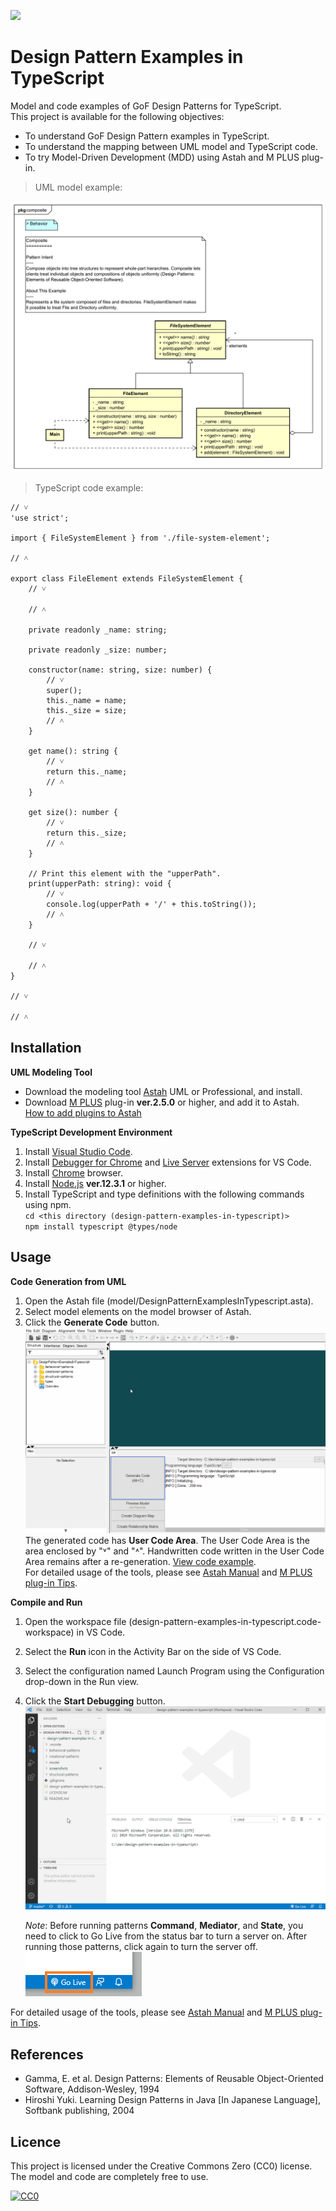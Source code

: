 [<img src="./screenshots/DiagramMap.svg">](https://raw.githubusercontent.com/takaakit/design-pattern-examples-in-typescript/master/screenshots/DiagramMap.svg)

Design Pattern Examples in TypeScript
===

Model and code examples of GoF Design Patterns for TypeScript.  
This project is available for the following objectives:  

* To understand GoF Design Pattern examples in TypeScript.
* To understand the mapping between UML model and TypeScript code.
* To try Model-Driven Development (MDD) using Astah and M PLUS plug-in.

> UML model example:

![](screenshots/CompositePattern.svg "Composite Pattern")

<a id="code-example"></a>
> TypeScript code example:

```typescript:FileElement class
// ˅
'use strict';

import { FileSystemElement } from './file-system-element';

// ˄

export class FileElement extends FileSystemElement {
    // ˅
    
    // ˄

    private readonly _name: string;

    private readonly _size: number;

    constructor(name: string, size: number) {
        // ˅
        super();
        this._name = name;
        this._size = size;
        // ˄
    }

    get name(): string {
        // ˅
        return this._name;
        // ˄
    }

    get size(): number {
        // ˅
        return this._size;
        // ˄
    }

    // Print this element with the "upperPath".
    print(upperPath: string): void {
        // ˅
        console.log(upperPath + '/' + this.toString());
        // ˄
    }

    // ˅
    
    // ˄
}

// ˅

// ˄
```

Installation
------------
**UML Modeling Tool**
* Download the modeling tool [Astah](http://astah.net/download) UML or Professional, and install.  
* Download [M PLUS](https://sites.google.com/view/m-plus-plugin/download) plug-in **ver.2.5.0** or higher, and add it to Astah.  
  [How to add plugins to Astah](https://astahblog.com/2014/12/15/astah_plugins/)

**TypeScript Development Environment**
1. Install [Visual Studio Code](https://code.visualstudio.com/download).
2. Install [Debugger for Chrome](https://marketplace.visualstudio.com/items?itemName=msjsdiag.debugger-for-chrome) and [Live Server](https://marketplace.visualstudio.com/items?itemName=ritwickdey.LiveServer) extensions for VS Code.
3. Install [Chrome](https://www.google.com/intl/en/chrome/) browser.
4. Install [Node.js](https://nodejs.org/en/) **ver.12.3.1** or higher.
5. Install TypeScript and type definitions with the following commands using npm.  
`cd <this directory (design-pattern-examples-in-typescript)>`  
`npm install typescript @types/node`  

Usage
-----
**Code Generation from UML**
  1. Open the Astah file (model/DesignPatternExamplesInTypescript.asta).
  2. Select model elements on the model browser of Astah.
  3. Click the **Generate Code** button.  
  ![](screenshots/GenerateCode.gif "Generate Code")  
  The generated code has **User Code Area**. The User Code Area is the area enclosed by "˅" and "˄". Handwritten code written in the User Code Area remains after a re-generation. [View code example](#code-example).  
  For detailed usage of the tools, please see [Astah Manual](http://astah.net/manual) and [M PLUS plug-in Tips](https://sites.google.com/view/m-plus-plugin-tips).

**Compile and Run**
  1. Open the workspace file (design-pattern-examples-in-typescript.code-workspace) in VS Code.
  2. Select the **Run** icon in the Activity Bar on the side of VS Code.
  3. Select the configuration named Launch Program using the Configuration drop-down in the Run view.
  4. Click the **Start Debugging** button.  
     ![](screenshots/CompileAndRun.gif "Compile and Run")  

     *Note*: Before running patterns **Command**, **Mediator**, and **State**, you need to click to Go Live from the status bar to turn a server on. After running those patterns, click again to turn the server off.  
     ![](screenshots/GoLiveButton.png "Go Live button")

  For detailed usage of the tools, please see [Astah Manual](http://astah.net/manual) and [M PLUS plug-in Tips](https://sites.google.com/view/m-plus-plugin-tips).

References
----------
* Gamma, E. et al. Design Patterns: Elements of Reusable Object-Oriented Software, Addison-Wesley, 1994
* Hiroshi Yuki. Learning Design Patterns in Java [In Japanese Language], Softbank publishing, 2004

Licence
-------
This project is licensed under the Creative Commons Zero (CC0) license. The model and code are completely free to use.

[![CC0](http://i.creativecommons.org/p/zero/1.0/88x31.png "CC0")](http://creativecommons.org/publicdomain/zero/1.0/deed)
